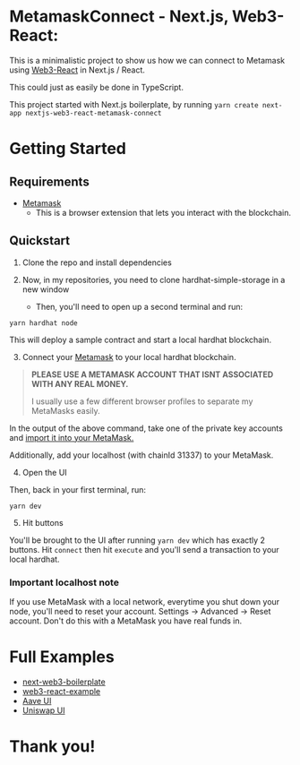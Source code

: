 # MetamaskConnect - Next.js, Web3-React:

This is a minimalistic project to show us how we can connect to Metamask using [Web3-React](https://github.com/NoahZinsmeister/web3-react) in Next.js / React.

This could just as easily be done in TypeScript.

This project started with Next.js boilerplate, by running `yarn create next-app nextjs-web3-react-metamask-connect`

# Getting Started

## Requirements

- [Metamask](https://metamask.io/)
  - This is a browser extension that lets you interact with the blockchain.

## Quickstart

1. Clone the repo and install dependencies

2. Now, in my repositories, you need to clone hardhat-simple-storage in a new window
   - Then, you'll need to open up a second terminal and run:

```
yarn hardhat node
```

This will deploy a sample contract and start a local hardhat blockchain.

3. Connect your [Metamask](https://metamask.io/) to your local hardhat blockchain.

> **PLEASE USE A METAMASK ACCOUNT THAT ISNT ASSOCIATED WITH ANY REAL MONEY.**
>
> I usually use a few different browser profiles to separate my MetaMasks easily.

In the output of the above command, take one of the private key accounts and [import it into your MetaMask.](https://metamask.zendesk.com/hc/en-us/articles/360015489331-How-to-import-an-Account)

Additionally, add your localhost (with chainId 31337) to your MetaMask.

4. Open the UI

Then, back in your first terminal, run:

```
yarn dev
```

5. Hit buttons

You'll be brought to the UI after running `yarn dev` which has exactly 2 buttons. Hit `connect` then hit `execute` and you'll send a transaction to your local hardhat.

### Important localhost note

If you use MetaMask with a local network, everytime you shut down your node, you'll need to reset your account. Settings -> Advanced -> Reset account. Don't do this with a MetaMask you have real funds in.

# Full Examples

- [next-web3-boilerplate](https://github.com/mirshko/next-web3-boilerplate)
- [web3-react-example](https://github.com/NoahZinsmeister/web3-react/tree/main/packages/example)
- [Aave UI](https://github.com/aave/aave-ui)
- [Uniswap UI](https://github.com/Uniswap/interface)

# Thank you!
